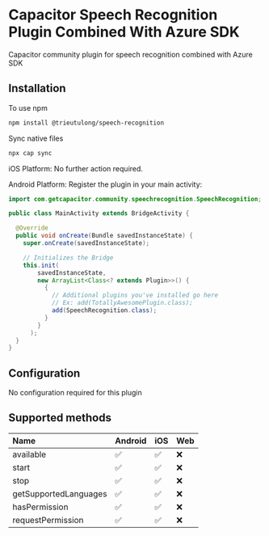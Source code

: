 # Capacitor Speech Recognition Plugin Combined With Azure SDK

Capacitor community plugin for speech recognition combined with Azure SDK

## Installation

To use npm

```bash
npm install @trieutulong/speech-recognition
```

Sync native files

```bash
npx cap sync
```

iOS Platform: No further action required.

Android Platform: Register the plugin in your main activity:

```java
import com.getcapacitor.community.speechrecognition.SpeechRecognition;

public class MainActivity extends BridgeActivity {

  @Override
  public void onCreate(Bundle savedInstanceState) {
    super.onCreate(savedInstanceState);

    // Initializes the Bridge
    this.init(
        savedInstanceState,
        new ArrayList<Class<? extends Plugin>>() {
          {
            // Additional plugins you've installed go here
            // Ex: add(TotallyAwesomePlugin.class);
            add(SpeechRecognition.class);
          }
        }
      );
  }
}

```

## Configuration

No configuration required for this plugin

## Supported methods

| Name                  | Android | iOS | Web |
| :-------------------- | :------ | :-- | :-- |
| available             | ✅      | ✅  | ❌  |
| start                 | ✅      | ✅  | ❌  |
| stop                  | ✅      | ✅  | ❌  |
| getSupportedLanguages | ✅      | ✅  | ❌  |
| hasPermission         | ✅      | ✅  | ❌  |
| requestPermission     | ✅      | ✅  | ❌  |
